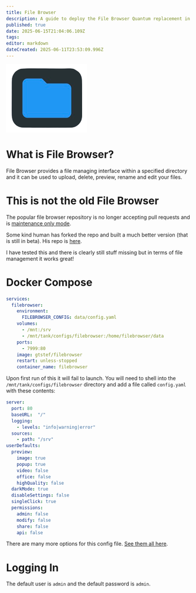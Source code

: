 ```yaml
---
title: File Browser
description: A guide to deploy the File Browser Quantum replacement in docker
published: true
date: 2025-06-15T21:04:06.109Z
tags: 
editor: markdown
dateCreated: 2025-06-11T23:53:09.996Z
---
```


![408705763-59986a2a-f960-4536-aa35-4a9a7c98ad48.png](/408705763-59986a2a-f960-4536-aa35-4a9a7c98ad48.png)

# What is File Browser?
File Browser provides a file managing interface within a specified directory and it can be used to upload, delete, preview, rename and edit your files. 

# This is not the old File Browser
The popular file browser repository is no longer accepting pull requests and is [maintenance only mode](https://github.com/filebrowser/filebrowser/discussions/4906#discussioncomment-13436994).

Some kind human has forked the repo and built a much better version (that is still in beta). His repo is [here](https://github.com/gtsteffaniak/filebrowser).

I have tested this and there is clearly still stuff missing but in terms of file management it works great!

# Docker Compose
```yaml
services:
  filebrowser:
    environment:
      FILEBROWSER_CONFIG: data/config.yaml
    volumes:
      - /mnt:/srv
      - /mnt/tank/configs/filebrowser:/home/filebrowser/data
    ports:
      - 7999:80
    image: gtstef/filebrowser
    restart: unless-stopped
    container_name: filebrowser
```

Upon first run of this it will fail to launch. You will need to shell into the `/mnt/tank/configs/filebrowser` directory and add a file called `config.yaml` with these contents:

```yaml
server:
  port: 80
  baseURL:  "/"
  logging:
    - levels: "info|warning|error"
  sources:
    - path: "/srv"
userDefaults:
  preview:
    image: true
    popup: true
    video: false
    office: false
    highQuality: false
  darkMode: true
  disableSettings: false
  singleClick: true
  permissions:
    admin: false
    modify: false
    share: false
    api: false
```

There are many more options for this config file. [See them all here](https://github.com/gtsteffaniak/filebrowser/wiki/Full-Config-Example).

# Logging In
The default user is `admin` and the default password is `admin`.